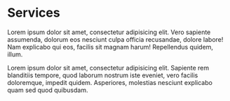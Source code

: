 # Services

Lorem ipsum dolor sit amet, consectetur adipisicing elit. Vero sapiente assumenda, dolorum eos nesciunt culpa officia recusandae, dolore labore! Nam explicabo qui eos, facilis sit magnam harum! Repellendus quidem, illum.

Lorem ipsum dolor sit amet, consectetur adipisicing elit. Sapiente rem blanditiis tempore, quod laborum nostrum iste eveniet, vero facilis doloremque, impedit quidem. Asperiores, molestias nesciunt explicabo quam sed quod quibusdam.